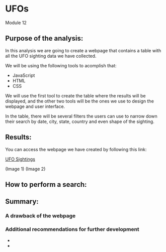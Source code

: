 # UFOs
Module 12

## Purpose of the analysis:
In this analysis we are going to create a webpage that contains a table with all the UFO sighting data we have collected.

We will be using the following tools to acomplish that:
- JavaScript
- HTML
- CSS

We will use the first tool to create the table where the results will be displayed, and the other two tools will be the ones we use to design the webpage and user interface.

In the table, there will be several filters the users can use to narrow down their search by date, city, state, country and even shape of the sighting.


## Results:
You can access the webpage we have created by following this link:

[UFO Sightings](https://github.com/sofiwolfes/UFOs/blob/main/Challenge/Starter_Code/web/index.html)
 
(Image 1)
(Image 2)

## How to perform a search:


## Summary:

### A drawback of the webpage

### Additional recommendations for further development

* 
*
